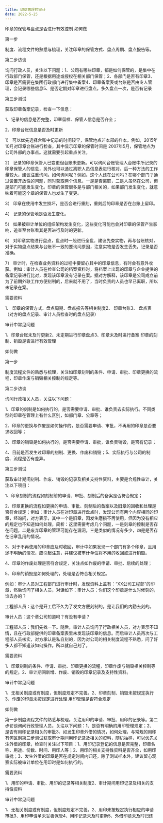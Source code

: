 ```yaml
---
title: 印章管理的审计
date: 2022-5-25
---
```

 
印章的保管与盘点是否进行有效控制
如何做


第一步

制度、流程文件的熟悉与梳理，关注印章的保管方式、盘点周期、盘点报告等。

第二步访谈

询问行政人员，关注以下问题：1、公司有哪些印章，都是如何保管的，是集中在行政部门保管，还是根据用途或授权在相关部门保管；2、各部门是否有印章3、印章是否需要在集团行政部门进行集中备案4、印章备案表或台账是否由专人管理，会记录哪些信息5、是否定期对印章进行盘点，多久盘点一次，是否有记录
<!-- more -->

第三步测试

获取印章备案记录，检查一下信息：

1、记录的信息是否完整，印章留样、保管人信息是否齐全；

2、印章台账信息是否及时更新

1） 可以优先选择台账中记录的时间较早，保管地点非本部的样本。例如，2015年10月对印章台账进行检查，其中显示印章的保管时间是 2007年5月，保管地点为公司外部的办事点。这就需要引起重点关注。

2） 记录的印章保管人已变更但台账未更新。可以询问台账管理人台账中所记录的印章保管人的信息，另外也可以通过离职人员信息表进行核对。后一种方法的工作量较大，建议注重询问。如何询问呢？例如，这个人还在公司吗？在哪个部门？通过设置开放性的问题，同时获取两个信息。一是是否离职，二是人虽然在公司，但是部门可能发生变化。印章的保管很多是与部门相关的，如果部门发生变化，就意味着可能这个章的保管人也发生了变更。

3） 印章在使用中发生损坏，是否会进行重刻，重刻后的印章是否在台账上留印。

4） 记录的保管地是否发生变化。

5） 如果被审计单位的组织架构发生变化，这些变化可能也会对印章的保管产生影响，追查至台账看其是否进行及时的更新。

6） 对印章实物进行盘点，盘点时一般进行全盘，建议先查实物，再与台账核对，对于实物盘点结果与台账不一致的要询问原因，注意实物是否发生丢失，记录是否准确。

7） 审计时，在检查业务资料的过程中要留心其中的印章信息，有时会有意外收获。例如：审计人员在检查公司的档案资料时，将档案上出现的印章与企业提供的备案记录进行比对，发现该印章没有记录在案。据对方解释，该印章是公司成立前为了前期外联工作方便刻制的，后来就不用了，当时负责的人员也早已离职，所以未记录在案。
 

需要资料


1、 印章的保管方式、盘点周期、盘点报告等相关制度2、 印章台账3、 盘点表（对方的盘点记录、审计人员检查时的盘点记录）
                

审计中常见问题


1、印章台账未及时更新2、未定期进行印章盘点3、印章未及时进行备案
印章的刻制、销毁是否进行有效管理
 

如何做


第一步

制度流程文件的熟悉与梳理，关注如印章刻制的条件、申请、审批、印章更换的流程，印章作废与销毁相关控制的规定等。

第二步访谈

询问行政相关人员，关注以下问题：

1、印章的刻制是如何执行的，是否需要申请、审批、谁负责去实际执行。不同类型的印章在管理上有什么区别，如部门章、公章等；

2、印章的更换与作废是如何操作的，是否需要申请、审批，不再用的印章是否要求收回等；

3、印章的销毁是如何执行的，是否需要申请、审批，谁负责销毁，是否有记录；

4、目前是否发生过印章的刻制、更换、作废和销毁；5、实际执行与公司的制度、流程是否有差异。

第三步测试

获取审计期间刻制、作废、销毁的记录及相关支持性资料，主要是合规性审计，关注以下项目：

1、印章刻制的流程如刻制前的申请、审批、刻制后的备案是否符合规定；

2、印章更换的流程如更换的申请、审批、刻制后的备案以及旧章的回收和处理是否符合规定；例如：审计人员在对印章进行盘点时，发现公司有两个内容相同的印章，经询问，对方表示，其中一个是旧章，因发生磨损不再使用，但因为没有相应的规定也不知道如何处理。简析：这里需要考虑几个问题，一是刻章的控制是否存在问题，二是废弃印章的管理可能存在漏洞，三是类似的情况有多少，四是是否存在旧章乱用的情况。

3、对于不再使用的印章应及时收回，审计中如果发现一个部门有多个印章，且用途不明确的情况，应引起注意，并建议被审计单位将不用的收回或进行销毁。

4、印章的作废处理是否符合规定，关注点如作废的申请、审批、后续的处理；

5、印章的销毁是如何处理的，处理是否符合相关规定。

例如：审计人员对工程部门进行审计时，发现资料上盖有：“XX公司工程部”的印章，然后询问了相关人员，对话如下：审计人员：你们这个印章是什么时候刻的，谁去办的？

工程部人员：这个是开工后不久为了发文方便刻制的，是让我们的内勤去刻的。

审计人员：这个章公司知道吗？有没有申请？

工程部人员：我们先找一下。随后，审计人员询问了行政相关人员，对方表示不知情，且在行政部提供的印章备案表里未发现该印章的信息。而后审计人员再次与工程部人员核实，对方承认是私自刻的，因为对公司的相关制度流程不熟悉，问了好多人都不知道该如何操作，所以就自己刻了。
 

需要资料


1、印章刻制的条件、申请、审批、印章更换的流程，印章作废与销毁相关控制等的规定。2、审计期间新增、作废、销毁的印章记录及支持性资料。           

审计中常见问题


1、无相关制度或有制度，但制度规定不完善。2、印章刻制、销毁未按规定执行3、作废的印章未按规定进行处理
用印管理是否符合规定
 

如何做


第一步制度流程文件的熟悉与梳理，关注用印的申请、审批、用印的记录等。第二步访谈询问行政管理人员，关注以下问题：1、是否有明确的用印管理规定；2、是否有用印记录相关的审批3、如发生印章外借的情况，如何处理，与常规的用印有何区别第三步测试获取审计期间用印记录及相关的资料，随机抽样，可以优先关注外借的印章，检查时关注以下项目：1、用印记录登记的信息是否完整，印章名称、用途、份数、时间、用印人等；2、用印的相关支持性资料是否齐全，如用印审批；3、发生外借的印章是否在规定时间内归还，除了测试样本外，建议留心观察实际被审计单位在用印时是如何执行的。
 

需要资料


1、用印的申请、审批、用印的记录等相关制度2、审计期间用印记录及相关的支持性资料              

审计中常见问题


1、无相关制度或有制度，但制度规定不完善。2、用印未按规定执行相应的申请审批3、用印申请单未妥善保管4、用印记录未及时更新5、外借印章未及时归还